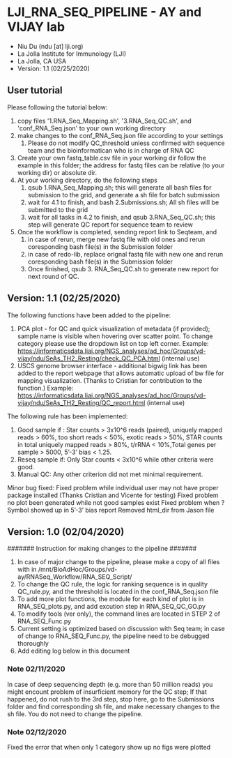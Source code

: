 # **LJI_RNA_SEQ_PIPELINE - AY and VIJAY lab**
* Niu Du (ndu [at] lji.org)
* La Jolla Institute for Immunology (LJI)
* La Jolla, CA USA
* Version: 1.1 (02/25/2020)

## User tutorial 
Please following the tutorial below:

1. copy files '1.RNA_Seq_Mapping.sh', '3.RNA_Seq_QC.sh', and 'conf_RNA_Seq.json' to your own working directory 
2. make changes to the conf_RNA_Seq.json file according to your settings
    1. Please do not modify QC_threshold unless confirmed with sequence team and the bioinformatican who is in charge of RNA QC
3. Create your own fastq_table.csv file in your working dir follow the example in this folder; the address for fastq files can be relative (to your working dir) or absolute dir. 
4. At your working directory, do the following steps
   1. qsub 1.RNA_Seq_Mapping.sh; this will generate all bash files for submission to the grid, and generate a sh file for batch submission
   2. wait for 4.1 to finish, and bash 2.Submissions.sh; All sh files will be submitted to the grid
   3. wait for all tasks in 4.2 to finish, and qsub 3.RNA_Seq_QC.sh; this step will generate QC report for sequence team to review
5. Once the workflow is completed, sending report link to Seqteam, and
   1. in case of rerun, merge new fastq file with old ones and rerun coresponding bash file(s) in the Submission folder
   2. in case of redo-lib, replace orignal fastq file with new one and rerun coresponding bash file(s) in the Submission folder
   3. Once finished, qsub 3. RNA_Seq_QC.sh to generate new report for next round of QC.

## Version: 1.1 (02/25/2020)

The following functions have been added to the pipeline:
1. PCA plot - for QC and quick visualization of metadata (if provided); sample name is visible when hovering over scatter point. To change category please use the dropdown list on top left corner. 
Example: https://informaticsdata.liai.org/NGS_analyses/ad_hoc/Groups/vd-vijay/ndu/SeAs_TH2_Resting/check_QC_PCA.html (internal use)
2. USCS genome browser interface - additional bigwig link has been added to the report webpage that allows automatic upload of bw file for mapping visualization. (Thanks to Cristian for contribution to the function.) 
Example: https://informaticsdata.liai.org/NGS_analyses/ad_hoc/Groups/vd-vijay/ndu/SeAs_TH2_Resting/QC_report.html (internal use)

The following rule has been implemented:
1. Good sample if : Star counts > 3x10^6 reads (paired), uniquely mapped reads > 60%, too short reads < 50%, exotic reads > 50%, STAR counts in total uniquely mapped reads > 80%, t/rRNA < 10%,Total genes per sample > 5000,  5’-3’ bias < 1.25.
2. Reseq sample if: Only Star counts < 3x10^6 while other criteria were good.
3. Manual QC: Any other criterion did not met minimal requirement.

Minor bug fixed:
Fixed problem while individual user may not have proper package installed (Thanks Cristian and Vicente for testing)
Fixed problem no plot been generated while not good samples exist
Fixed problem when ? Symbol showed up in  5’-3’ bias report
Removed html_dir from Jason file  


## Version: 1.0 (02/04/2020)



####### Instruction for making changes to the pipeline #######
1. In case of major change to the pipeline, please make a copy of all files with in /mnt/BioAdHoc/Groups/vd-ay/RNASeq_Workflow/RNA_SEQ_Script/
2. To change the QC rule, the logic for ranking sequence is in quality QC_rule.py, and the threshold is located in the conf_RNA_Seq.json file
3. To add more plot functions, the module for each kind of plot is in RNA_SEQ_plots.py, and add excution step in RNA_SEQ_QC_GO.py
4. To modify tools (ver only), the command lines are located in STEP 2 of RNA_SEQ_Func.py
5. Current setting is optimized based on discussion with Seq team; in case of change to RNA_SEQ_Func.py, the pipeline need to be debugged thoroughly
6. Add editing log below in this document

### Note 02/11/2020
In case of deep sequencing depth (e.g. more than 50 million reads) you might encount problem of insurficient memory for the QC step; If that happened, do not rush to the 3rd step, stop here, go to the Submissions folder and find corresponding sh file, and make necessary changes to the sh file. You do not need to change the pipeline. 


### Note 02/12/2020
Fixed the error that when only 1 category show up no figs were plotted

